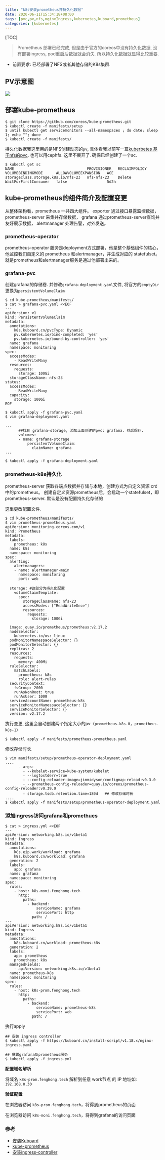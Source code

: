 ```yaml
---
title: "k8s安装prometheus并持久化数据"
date: 2020-06-11T15:34:18+08:00
tags: [pvc,pv,nfs,nginxIngress,kubernetes,kuboard,prometheus]
categories: [kubernetes]
---
```


[TOC]

> Prometheus 部署已经完成, 但是由于官方的coreos中没有持久化数据, 没有部署ingress, pod重启后数据就会消失. 所以持久化数据就显得比较重要. 

- 前置要求:  已经部署了NFS或者其他存储的K8s集群.

## PV示意图

![](https://oss.fenghong.tech/k8s/pvc_20200611162616.jpg)

## 部署kube-prometheus

```
$ git clone https://github.com/coreos/kube-prometheus.git
$ kubectl create -f manifests/setup
$ until kubectl get servicemonitors --all-namespaces ; do date; sleep 1; echo ""; done
$ kubectl create -f manifests/
```

持久化数据我这里用的是NFS创建动态的`pv`, 具体看我以前写一篇[kuberbetes 基于nfs的pvc](https://fenghong.tech/post/kubernetes/kubeadm-pvc/).  也可以用cephfs. 这里不展开了.  确保已经创建了一个sc.

```
$ kubectl get sc
NAME                                 PROVISIONER   RECLAIMPOLICY   VOLUMEBINDINGMODE      ALLOWVOLUMEEXPANSION   AGE
storageclass.storage.k8s.io/nfs-23   nfs-nfs-23    Delete          WaitForFirstConsumer   false                  5d2h
```

## kube-prometheus的组件简介及配置变更

从整体架构看，prometheus 一共四大组件。 exporter 通过接口暴露监控数据， prometheus-server 采集并存储数据， grafana 通过prometheus-server查询并友好展示数据， alertmanager 处理告警，对外发送。

### prometheus-operator

prometheus-operator 服务是deployment方式部署，他是整个基础组件的核心，他监控我们自定义的 prometheus 和alertmanager，并生成对应的 statefulset。 就是prometheus和alertmanager服务是通过他部署出来的。

### grafana-pvc

创建grafana的存储卷. 并修改`grafana-deployment.yaml`文件, 将官方的`emptyDir`更换为`persistentVolumeClaim`

```
$ cd kube-prometheus/manifests/
$ cat > grafana-pvc.yaml <<EOF
---
apiVersion: v1
kind: PersistentVolumeClaim
metadata:
  annotations:
    k8s.kuboard.cn/pvcType: Dynamic
    pv.kubernetes.io/bind-completed: 'yes'
    pv.kubernetes.io/bound-by-controller: 'yes'
  name: grafana
  namespace: monitoring
spec:
  accessModes:
    - ReadWriteMany
  resources:
    requests:
      storage: 100Gi
  storageClassName: nfs-23
status:
  accessModes:
    - ReadWriteMany
  capacity:
    storage: 100Gi
EOF

$ kubectl apply -f grafana-pvc.yaml
$ vim grafana-deployment.yaml

...
	  ##找到 grafana-storage, 添加上面创建的pvc: grafana. 然后保存.
      volumes:
      - name: grafana-storage
          persistentVolumeClaim:
            claimName: grafana
...

$ kubectl apply -f grafana-deployment.yaml
```

### prometheus-k8s持久化

prometheus-server 获取各端点数据并存储与本地，创建方式为自定义资源 crd中的prometheus。 创建自定义资源prometheus后，会启动一个statefulset，即prometheus-server.  默认是没有配置持久化存储的

这里更改配置文件.

```
$ cd kube-prometheus/manifests/
$ vim prometheus-prometheus.yaml  
apiVersion: monitoring.coreos.com/v1
kind: Prometheus
metadata:
  labels:
    prometheus: k8s
  name: k8s
  namespace: monitoring
spec:
  alerting:
    alertmanagers:
    - name: alertmanager-main
      namespace: monitoring
      port: web
      
  storage: #这部分为持久化配置
    volumeClaimTemplate:
      spec:
        storageClassName: nfs-23 
        accessModes: ["ReadWriteOnce"]
        resources:
          requests:
            storage: 100Gi
            
  image: quay.io/prometheus/prometheus:v2.17.2
  nodeSelector:
    kubernetes.io/os: linux
  podMonitorNamespaceSelector: {}
  podMonitorSelector: {}
  replicas: 2
  resources:
    requests:
      memory: 400Mi
  ruleSelector:
    matchLabels:
      prometheus: k8s
      role: alert-rules
  securityContext:
    fsGroup: 2000
    runAsNonRoot: true
    runAsUser: 1000
  serviceAccountName: prometheus-k8s
  serviceMonitorNamespaceSelector: {}
  serviceMonitorSelector: {}
  version: v2.17.2
```

执行变更, 这里会自动创建两个指定大小的pv（`prometheus-k8s-0`，`prometheus-k8s-1`）

```
$ kubectl apply -f manifests/prometheus-prometheus.yaml 
```

修改存储时长. 

```
$ vim manifests/setup/prometheus-operator-deployment.yaml
....
      - args:
        - --kubelet-service=kube-system/kubelet
        - --logtostderr=true
        - --config-reloader-image=jimmidyson/configmap-reload:v0.3.0
        - --prometheus-config-reloader=quay.io/coreos/prometheus-config-reloader:v0.39.0
        - storage.tsdb.retention.time=180d   ## 修改存储时长
....
$ kubectl apply -f manifests/setup/prometheus-operator-deployment.yaml
```

### 添加ingress访问grafana和promethues

```
$ cat > ingress.yml <<EOF
---
apiVersion: networking.k8s.io/v1beta1
kind: Ingress
metadata:
  annotations:
    k8s.eip.work/workload: grafana
    k8s.kuboard.cn/workload: grafana
  generation: 2
  labels:
    app: grafana
  name: grafana
  namespace: monitoring
spec:
  rules:
    - host: k8s-moni.fenghong.tech
      http:
        paths:
          - backend:
              serviceName: grafana
              servicePort: http
            path: /
---
apiVersion: networking.k8s.io/v1beta1
kind: Ingress
metadata:
  annotations:
    k8s.kuboard.cn/workload: prometheus-k8s
  generation: 2
  labels:
    app: prometheus
    prometheus: k8s
  managedFields:
    - apiVersion: networking.k8s.io/v1beta1
  name: prometheus-k8s
  namespace: monitoring
spec:
  rules:
    - host: k8s-prom.fenghong.tech
      http:
        paths:
          - backend:
              serviceName: prometheus-k8s
              servicePort: web
            path: /
```

执行apply

````
## 安装 ingress controller
$ kubectl apply -f https://kuboard.cn/install-script/v1.18.x/nginx-ingress.yaml

## 暴露grafana及prometheus服务
$ kubectl apply -f ingress.yml
````

**配置域名解析**

将域名 `k8s-prom.fenghong.tech` 解析到任意 work节点 的 IP 地址如: `192.168.0.30` 

**验证配置**

在浏览器访问 `k8s-prom.fenghong.tech`，将得到prometheus的页面 

在浏览器访问 `k8s-moni.fenghong.tech`，将得到grafana的访问页面 

### 参考

- [安装Kuboard](https://kuboard.cn/install/install-dashboard-offline.html)
- [kube-prometheus](https://github.com/coreos/kube-prometheus)
- [安装ingress-controller](https://kuboard.cn/install/install-k8s.html)

